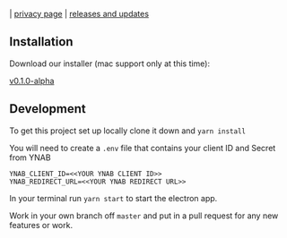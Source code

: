 | [privacy page](https://kevin-wynn.github.io/menubar-for-ynab/privacy) | [releases and updates](https://kevin-wynn.github.io/menubar-for-ynab/changes)

## Installation

Download our installer (mac support only at this time):

[v0.1.0-alpha](https://github.com/kevin-wynn/menubar-for-ynab/releases/download/v0.1.0-alpha/Menubar.for.YNAB-0.1.0.dmg)

## Development

To get this project set up locally clone it down and `yarn install`

You will need to create a `.env` file that contains your client ID and Secret from YNAB

```
YNAB_CLIENT_ID=<<YOUR YNAB CLIENT ID>>
YNAB_REDIRECT_URL=<<YOUR YNAB REDIRECT URL>>
```

In your terminal run `yarn start` to start the electron app.

Work in your own branch off `master` and put in a pull request for any new features or work.